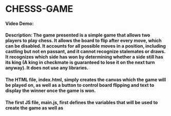 # CHESSS-GAME
#### Video Demo:  <URL HERE>
#### Description: The game presented is a simple game that allows two players to play chess. It allows the board to flip after every move, which can be disabled. It accounts for all possible moves in a position, including castling but not en passant, and it cannot recognize stalemates or draws. It recognizes which side has won by determining whether a side still has its king (A king in checkmate is guaranteed to lose it on the next turn anyway). It does not use any libraries.

#### The HTML file, index.html, simply creates the canvas which the game will be played on, as well as a button to control board flipping and text to display the winner once the game is won.

#### The first JS file, main.js, first defines the variables that will be used to create the game as well as 